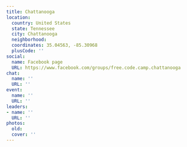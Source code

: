 ```yaml
---
title: Chattanooga
location:
  country: United States
  state: Tennessee
  city: Chattanooga
  neighborhood: 
  coordinates: 35.04563, -85.30968
  plusCode: ''
social:
  name: Facebook page
  URL: https://www.facebook.com/groups/free.code.camp.chattanooga
chat:
  name: ''
  URL: ''
event:
  name: ''
  URL: ''
leaders:
- name: ''
  URL: ''
photos:
  old: 
  cover: ''
---
```

